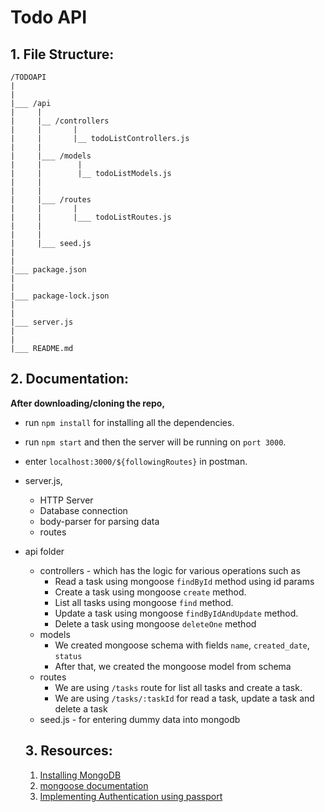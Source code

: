 # Todo API

## 1. File Structure:
```  
/TODOAPI
|
|
|___ /api
|     |
|     |__ /controllers
|     |       |
|     |       |__ todoListControllers.js
|     |
|     |___ /models
|     |        |
|     |        |__ todoListModels.js
|     |
|     |
|     |___ /routes
|     |       |
|     |       |___ todoListRoutes.js
|     |
|     |
|     |___ seed.js
|
|
|___ package.json
|
|
|___ package-lock.json
|
|
|___ server.js
|
|
|___ README.md

```


## 2. Documentation:
__After downloading/cloning the repo,__
* run `npm install` for installing all the dependencies.
* run `npm start` and then the server will be running on `port 3000`.
* enter `localhost:3000/${followingRoutes}` in postman.

* server.js,
  * HTTP Server
  * Database connection
  * body-parser for parsing data
  * routes
* api folder
  * controllers - which has the logic for various operations such as
    * Read a task using mongoose `findById` method using id params
    * Create a task using mongoose `create` method.
    * List all tasks using mongoose `find` method.
    * Update a task using mongoose `findByIdAndUpdate` method.
    * Delete a task using mongoose `deleteOne` method
  * models
    * We created mongoose schema with fields `name`, `created_date`, `status`
    * After that, we created the mongoose model from schema
  * routes
    * We are using `/tasks` route for list all tasks and create a task.
    * We are using `/tasks/:taskId` for read a task, update a task and delete a task
  * seed.js - for entering dummy data into mongodb


  ## 3. Resources:
  1. [Installing MongoDB](https://www.mongodb.com/)
  2. [mongoose documentation](https://mongoosejs.com/)
  3. [Implementing Authentication using passport](http://www.passportjs.org/)
